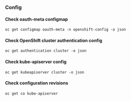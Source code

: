 ### Config

#### Check oauth-meta configmap

```
oc get configmap oauth-meta -n openshift-config -o json
```

####  Check OpenShift cluster authentication config

```
oc get authentication cluster -o json
```

#### Check kube-apiserver config

```
oc get kubeapiserver cluster -o json
```

#### Check configuration revisions

```
oc get co kube-apiserver
```